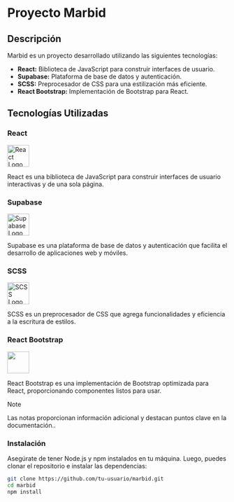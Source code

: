 # Proyecto Marbid

## Descripción
Marbid es un proyecto desarrollado utilizando las siguientes tecnologías:

- **React:** Biblioteca de JavaScript para construir interfaces de usuario.
- **Supabase:** Plataforma de base de datos y autenticación.
- **SCSS:** Preprocesador de CSS para una estilización más eficiente.
- **React Bootstrap:** Implementación de Bootstrap para React.

## Tecnologías Utilizadas

### React
<img src="https://upload.wikimedia.org/wikipedia/commons/thumb/a/a7/React-icon.svg/1200px-React-icon.svg.png" alt="React Logo" width="50"/>

React es una biblioteca de JavaScript para construir interfaces de usuario interactivas y de una sola página.

### Supabase
<img src="https://d2eip9sf3oo6c2.cloudfront.net/tags/images/000/001/299/square_480/supabase-logo-icon_1.png" alt="Supabase Logo" width="50"/>

Supabase es una plataforma de base de datos y autenticación que facilita el desarrollo de aplicaciones web y móviles.

### SCSS
<img src="https://upload.wikimedia.org/wikipedia/commons/thumb/9/96/Sass_Logo_Color.svg/2560px-Sass_Logo_Color.svg.png" alt="SCSS Logo" width="50"/>

SCSS es un preprocesador de CSS que agrega funcionalidades y eficiencia a la escritura de estilos.

### React Bootstrap
<img src="https://encrypted-tbn0.gstatic.com/images?q=tbn:ANd9GcQXx0VNg594g4xa5O6dXkXm9NLesXlGl-oSqDrOrNWFUQ&s" width="50"/>

React Bootstrap es una implementación de Bootstrap optimizada para React, proporcionando componentes listos para usar.


>[!NOTE]
>
>Las notas proporcionan información adicional y destacan puntos clave en la documentación..

### Instalación
Asegúrate de tener Node.js y npm instalados en tu máquina. Luego, puedes clonar el repositorio e instalar las dependencias:

```bash
git clone https://github.com/tu-usuario/marbid.git
cd marbid
npm install

